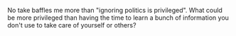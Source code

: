 No take baffles me more than "ignoring politics is privileged". What could be more privileged than having the time to learn a bunch of information you don't use to take care of yourself or others?

